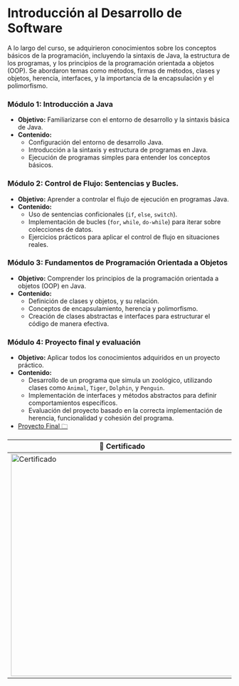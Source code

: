 # Introducción al Desarrollo de Software

A lo largo del curso, se adquirieron conocimientos sobre los conceptos básicos de la programación, incluyendo la sintaxis de Java, la estructura de los programas, y los principios de la programación orientada a objetos (OOP). Se abordaron temas como métodos, firmas de métodos, clases y objetos, herencia, interfaces, y la importancia de la encapsulación y el polimorfismo. 

### Módulo 1: Introducción a Java
- **Objetivo:** Familiarizarse con el entorno de desarrollo y la sintaxis básica de Java.
- **Contenido:**
    - Configuración del entorno de desarrollo Java.
    - Introducción a la sintaxis y estructura de programas en Java.
    - Ejecución de programas simples para entender los conceptos básicos.
 
### Módulo 2: Control de Flujo: Sentencias y Bucles.
- **Objetivo:** Aprender a controlar el flujo de ejecución en programas Java.
- **Contenido:**
    - Uso de sentencias conficionales (`if`, `else`, `switch`).
    - Implementación de bucles (`for`, `while`, `do-while`) para iterar sobre colecciones de datos.
    - Ejercicios prácticos para aplicar el control de flujo en situaciones reales.
### Módulo 3: Fundamentos de Programación Orientada a Objetos
- **Objetivo:** Comprender los principios de la programación orientada a objetos (OOP) en Java.
- **Contenido:**
    - Definición de clases y objetos, y su relación.
    - Conceptos de encapsulamiento, herencia y polimorfismo.
    - Creación de clases abstractas e interfaces para estructurar el código de manera efectiva.


### Módulo 4: Proyecto final y evaluación
- **Objetivo:** Aplicar todos los conocimientos adquiridos en un proyecto práctico.
- **Contenido:**
    - Desarrollo de un programa que simula un zoológico, utilizando clases como `Animal`, `Tiger`, `Dolphin`, y `Penguin`.
    - Implementación de interfaces y métodos abstractos para definir comportamientos específicos.
    - Evaluación del proyecto basado en la correcta implementación de herencia, funcionalidad y cohesión del programa.
- [Proyecto Final 🗀 ](./Zoo/)


| 📜 Certificado |
|-------------|
| <img src="https://github.com/user-attachments/assets/bb49ae51-1332-4a45-aaf0-31920e6ed6aa" alt="Certificado" width="500"/> 

